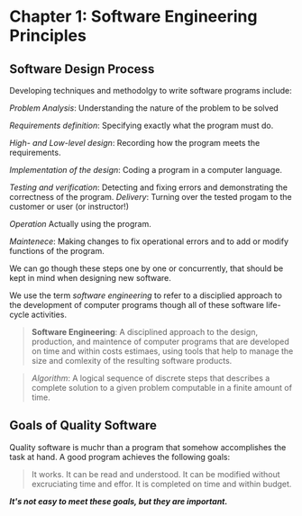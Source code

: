 # Chapter 1: Software Engineering Principles

## Software Design Process

Developing techniques and methodolgy to write software programs include:

*Problem Analysis*: Understanding the nature of the problem to be solved

*Requirements definition*: Specifying exactly what the program must do.

*High- and Low-level design*: Recording how the program meets the requirements.

*Implementation of the design*: Coding a program in a computer language.

*Testing and verification*: Detecting and fixing errors and demonstrating the correctness of the program.
*Delivery*: Turning over the tested progam to the customer or user (or instructor!)

*Operation* Actually using the program.

*Maintenece*: Making changes to fix operational errors and to add or modify functions of the program.

We can go though these steps one by one or concurrently, that should be kept in mind when designing new software.

We use the term *software engineering* to refer to a disciplied approach to the development of computer programs though all of these software life-cycle activities.

>**Software Engineering**: A disciplined approach to the design, production, and maintence of computer programs that are developed on time and within costs estimaes, using tools that help to manage the size and comlexity of the resulting software products.

>*Algorithm*: A logical sequence of discrete steps that describes a complete solution to a given problem computable in a finite amount of time.

## Goals of Quality Software

Quality software is muchr than a program that somehow accomplishes the task at hand. A good program achieves the following goals:

> It works.
> It can be read and understood.
> It can be modified without excruciating time and effor.
> It is completed on time and within budget.

***It's not easy to meet these goals, but they are important.***